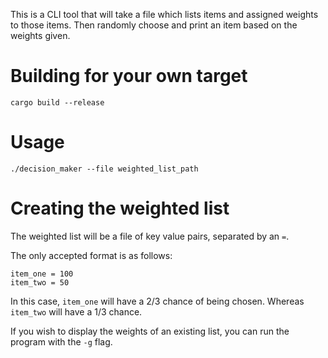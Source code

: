 This is a CLI tool that will take a file which lists items and assigned weights
to those items. Then randomly choose and print an item based on the weights
given.

# Building for your own target

```
cargo build --release
```

# Usage

```
./decision_maker --file weighted_list_path
```

# Creating the weighted list

The weighted list will be a file of key value pairs, separated by an `=`.

The only accepted format is as follows:

```
item_one = 100
item_two = 50
```

In this case, `item_one` will have a 2/3 chance of being chosen. Whereas
`item_two` will have a 1/3 chance.

If you wish to display the weights of an existing list, you can run the program
with the `-g` flag.

